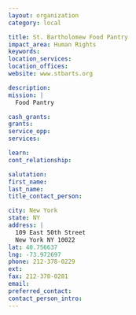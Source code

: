 ```yaml
---
layout: organization
category: local

title: St. Bartholomew Food Pantry
impact_area: Human Rights
keywords: 
location_services: 
location_offices: 
website: www.stbarts.org

description: 
mission: |
  Food Pantry

cash_grants: 
grants: 
service_opp: 
services: 

learn: 
cont_relationship: 

salutation: 
first_name: 
last_name: 
title_contact_person: 

city: New York
state: NY
address: |
  109 East 50th Street    
  New York NY 10022
lat: 40.756637
lng: -73.972697
phone: 212-378-0229
ext: 
fax: 212-378-0281
email: 
preferred_contact: 
contact_person_intro: 
---
```

